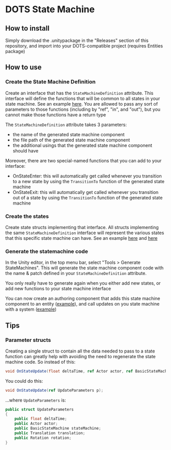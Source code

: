 
# DOTS State Machine

## How to install
Simply download the .unitypackage in the "Releases" section of this repository, and import into your DOTS-compatible project (requires Entities package)


## How to use

### Create the State Machine Definition
Create an interface that has the `StateMachineDefinition` attribute. This interface will define the functions that will be common to all states in your state machine. See an example [here](https://github.com/PhilSA/DOTSStateMachine/blob/master/Assets/_Samples/Basic/Scripts/StateMachine/BasicStateMachineDefinition.cs). You are allowed to pass any sort of parameters to those functions (including by "ref", "in", and "out"), but you cannot make those functions have a return type

The `StateMachineDefinition` attribute takes 3 parameters:
* the name of the generated state machine component
* the file path of the generated state machine component
* the additional usings that the generated state machine component should have

Moreover, there are two special-named functions that you can add to your interface:
* OnStateEnter: this will automatically get called whenever you transition to a new state by using the `TransitionTo` function of the generated state machine
* OnStateExit: this will automatically get called whenever you transition out of a state by using the `TransitionTo` function of the generated state machine

### Create the states
Create state structs implementing that interface. All structs implementing the same `StateMachineDefinition` interface will represent the various states that this specific state machine can have. See an example [here](https://github.com/PhilSA/DOTSStateMachine/blob/master/Assets/_Samples/Basic/Scripts/StateMachine/StateMove.cs) and [here](https://github.com/PhilSA/DOTSStateMachine/blob/master/Assets/_Samples/Basic/Scripts/StateMachine/StateRotate.cs)

### Generate the statemachine code
In the Unity editor, in the top menu bar, select "Tools > Generate StateMachines". This will generate the state machine component code with the name & patch defined in your `StateMachineDefinition` attribute.

You only really have to generate again when you either add new states, or add new functions to your state machine interface

You can now create an authoring component that adds this state machine component to an entity ([example](https://github.com/PhilSA/DOTSStateMachine/blob/master/Assets/_Samples/Basic/Scripts/ActorAuthoring.cs)), and call updates on you state machine with a system ([example](https://github.com/PhilSA/DOTSStateMachine/blob/master/Assets/_Samples/Basic/Scripts/ActorSystem.cs))


## Tips

### Parameter structs
Creating a single struct to contain all the data needed to pass to a state function can greatly help with avoiding the need to regenerate the state machine code. So instead of this:
```cs
void OnStateUpdate(float deltaTime, ref Actor actor, ref BasicStateMachine stateMachine, ref Translation translation, ref Rotation rotation);
```

You could do this:
```cs
void OnStateUpdate(ref UpdateParameters p);
```

...where `UpdateParameters` is:
```cs
public struct UpdateParameters
{
    public float deltaTime;
    public Actor actor;
    public BasicStateMachine stateMachine;
    public Translation translation;
    public Rotation rotation;
}
```
